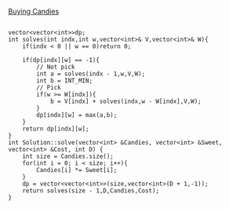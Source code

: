 [Buying Candies](https://www.scaler.com/academy/mentee-dashboard/class/43296/homework/problems/9011?navref=cl_tt_lst_nm)


```

vector<vector<int>>dp;
int solves(int indx,int w,vector<int>& V,vector<int>& W){
    if(indx < 0 || w == 0)return 0;

    if(dp[indx][w] == -1){
        // Not pick
        int a = solves(indx - 1,w,V,W);
        int b = INT_MIN;
        // Pick
        if(w >= W[indx]){
            b = V[indx] + solves(indx,w - W[indx],V,W);
        }
        dp[indx][w] = max(a,b);
    }
    return dp[indx][w];
}
int Solution::solve(vector<int> &Candies, vector<int> &Sweet, vector<int> &Cost, int D) {
    int size = Candies.size();
    for(int i = 0; i < size; i++){
        Candies[i] *= Sweet[i];
    }  
    dp = vector<vector<int>>(size,vector<int>(D + 1,-1));
    return solves(size - 1,D,Candies,Cost);
}


```
